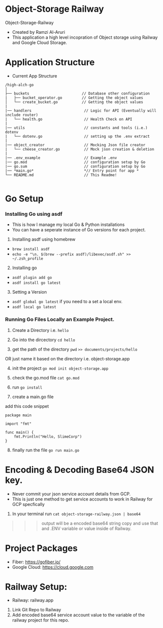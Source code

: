 # Object-Storage Railway
Object-Storage-Railway
- Created by Ramzi Al-Aruri
- This application a high level incopration of Object storage using Railway and Google Cloud Storage.


# Application Structure 

- Current App Structure

```
/high-alch-go
│
├── buckets                        // Database other configuration
|   ├── bucket_operator.go         // Getting the object values
│   └── create_bucket.go           // Getting the object values
|
|── handlers                        // Logic for API (Eventually will include router)
|   └── health.go                   // Health Check on API
|
|── utils                           // constants and tools (i.e.) dotenv
|   └── dotenv.go                   // setting up the .env extract
|
|── object_creator                  // Mocking Json file creator
|   └── cheese_creator.go           // Mock json creation & deletion
|
|── .env_example                    // Example .env
|── go.mod                          // configuration setup by Go
|── go.sum                          // configuration setup by Go
|── *main.go*                       *// Entry point for app *
└── README.md                       // This Readme!
    
```


# Go Setup

### Installing Go using asdf
- This is how I manage my local Go & Python installations 
- You can have a seperate instance of Go versions for each project. 


1. Installing asdf using homebrew
- `brew install asdf`
- `echo -e "\n. $(brew --prefix asdf)/libexec/asdf.sh" >> ~/.zsh_profile`

2. Installing go 
- `asdf plugin add go`
- `asdf install go latest`

3. Setting a Version 
- `asdf global go latest`
if you need to a set a local env.
- `asdf local go latest`


### Running Go Files Locally an Example Project.

1. Create a Directory i.e. `hello`

2. Go into the dircectory `cd hello`

3. get the path of the directory `pwd` 
`>> documents/projects/hello`

OR just name it based on the directory i.e. object-storage.app

4. init the project 
`go mod init object-storage.app`

5. check the go.mod file
`cat go.mod`

6. run `go install`

7. create a main.go file 

add this code snippet
```
package main

import "fmt"

func main() {
    fmt.Println("Hello, SlimeCorp")
}

```

8. finally run the file 
`go run main.go`


# Encoding & Decoding Base64 JSON key.
- Never commit your json service account details from GCP. 
- This is just one method to get service accounts to work in Railway for GCP specfically

1. In your terminal run `cat object-storage-railway.json | base64`
>>> output will be a encoded base64 string copy and use that and .ENV variable or value inside of Railway.


# Project Packages
- Fiber: https://gofiber.io/
- Google Cloud: https://cloud.google.com


# Railway Setup:
- Railway: railway.app
1. Link Git Repo to Railway
2. Add encoded base64 service account value to the variable of the railway project for this repo. 



